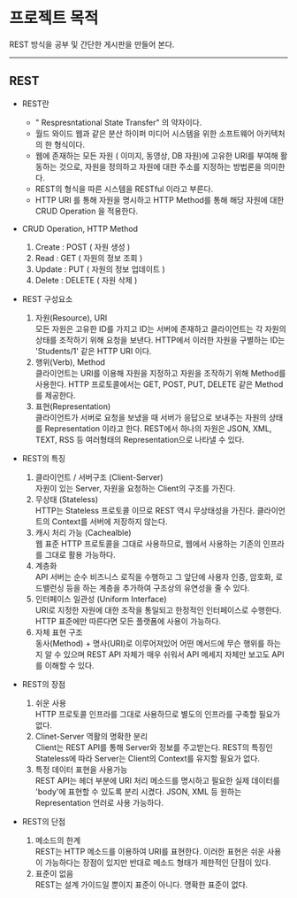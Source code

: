 # 프로젝트 목적 
REST 방식을 공부 및 간단한 게시판을 만들어 본다.

-------
## REST 
  
  + REST란 
    - " Respresntational State Transfer" 의 약자이다. 
    - 월드 와이드 웹과 같은 분산 하이퍼 미디어 시스템을 위한 소프트웨어 아키텍처의 한 형식이다. 
    - 웹에 존재하는 모든 자원 ( 이미지, 동영상, DB 자원)에 고유한 URI를 부여해 활동하는 것으로, 자원을 정의하고 자원에 대한 주소를 지정하는 방법론을 의미한다.
    - REST의 형식을 따른 시스템을 RESTful 이라고 부른다.
    - HTTP URI 를 통해 자원을 명시하고 HTTP Method를 통해 해당 자원에 대한 CRUD Operation 을 적용한다.
  
  + CRUD Operation, HTTP Method
    1. Create : POST ( 자원 생성 )
    2. Read : GET ( 자원의 정보 조회 )
    3. Update : PUT ( 자원의 정보 업데이트 )
    4. Delete : DELETE ( 자원 삭제 ) 
    
  + REST 구성요소 
    1. 자원(Resource), URI   
      모든 자원은 고유한 ID를 가지고 ID는 서버에 존재하고 클라이언트는 각 자원의 상태를 조작하기 위해 요청을 보낸다. HTTP에서 이러한 자원을 구별하는 ID는 'Students/1' 같은 HTTP URI 이다.
    2. 행위(Verb), Method    
      클라이언트는 URI를 이용해 자원을 지정하고 자원을 조작하기 위해 Method를 사용한다. HTTP 프로토콜에서는 GET, POST, PUT, DELETE 같은 Method를 제공한다.
    3. 표현(Representation)       
      클라이언트가 서버로 요청을 보냈을 때 서버가 응답으로 보내주는 자원의 상태를 Representation 이라고 한다. REST에서 하나의 자원은 JSON, XML, TEXT, RSS 등 여러형태의 Representation으로 나타낼 수 있다.
      
  + REST의 특징 
    1. 클라이언트 / 서버구조 (Client-Server)   
      자원이 있는 Server, 자원을 요청하는 Client의 구조를 가진다.
    2. 무상태 (Stateless)     
      HTTP는 Stateless 프로토콜 이므로 REST 역시 무상태성을 가진다. 클라이언트의 Context를 서버에 저장하지 않는다.
    3. 캐시 처리 가능 (Cachealble)    
      웹 표준 HTTP 프로토콜을 그대로 사용하므로, 웹에서 사용하는 기존의 인프라를 그대로 활용 가능하다.
    4. 계층화     
      API 서버는 순수 비즈니스 로직을 수행하고 그 앞단에 사용자 인증, 암호화, 로드밸런싱 등을 하는 계층을 추가하여 구조상의 유연성을 줄 수 있다.
    5. 인터페이스 일관성 (Uniform Interface)     
      URI로 지정한 자원에 대한 조작을 통일되고 한정적인 인터페이스로 수행한다. HTTP 표준에만 따른다면 모든 플랫폼에 사용이 가능하다.
    6. 자체 표현 구조    
      동사(Method) + 명사(URI)로 이루어져있어 어떤 메서드에 무슨 행위를 하는지 알 수 있으며 REST API 자체가 매우 쉬워서 API 메세지 자체만 보고도 API를 이해할 수 있다.
      
   + REST의 장점
     1. 쉬운 사용   
      HTTP 프로토콜 인프라를 그대로 사용하므로 별도의 인프라를 구축할 필요가 없다.
     2. Clinet-Server 역활의 명확한 분리   
      Client는 REST API를 통해 Server와 정보를 주고받는다. REST의 특징인 Stateless에 따라 Server는 Client의 Context를 유지할 필요가 없다.
      3. 특정 데이터 표현을 사용가능    
      REST API는 헤더 부분에 URI 처리 메소드를 명시하고 필요한 실제 데이터를 'body'에 표현할 수 있도록 분리 시켰다. JSON, XML 등 원하는 Representation 언러로 사용 가능하다.
      
   + REST의 단점
      1. 메소드의 한계    
        REST는 HTTP 메소드를 이용하여 URI를 표현한다. 이러한 표현은 쉬운 사용이 가능하다는 장점이 있지만 반대로 메소드 형태가 제한적인 단점이 있다.
      2. 표준이 없음    
        REST는 설계 가이드일 뿐이지 표준이 아니다. 명확한 표준이 없다.
        
        
      
      
    

